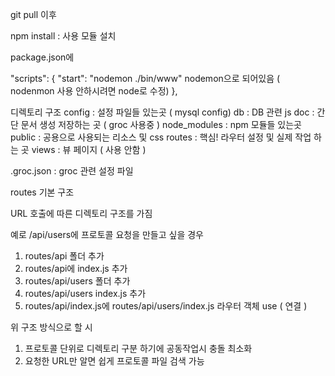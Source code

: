 git pull 이후

npm install  : 사용 모듈 설치

package.json에

"scripts": {
    "start": "nodemon ./bin/www"  nodemon으로 되어있음 ( nodenmon 사용 안하시려면 node로 수정)
  },

디렉토리 구조
config : 설정 파일들 있는곳 ( mysql config)
db : DB 관련 js
doc : 간단 문서 생성 저장하는 곳 ( groc 사용중 )
node_modules : npm 모듈들 있는곳
public : 공용으로 사용되는 리소스 및 css 
routes : 핵심! 라우터 설정 및 실제 작업 하는 곳
views : 뷰 페이지 ( 사용 안함 )

.groc.json : groc 관련 설정 파일


routes 기본 구조

URL 호출에 따른 디렉토리 구조를 가짐

예로 /api/users에 프로토콜 요청을 만들고 싶을 경우

1) routes/api 폴더 추가
2) routes/api에 index.js 추가 
3) routes/api/users 폴더 추가
4) routes/api/users index.js 추가
5) routes/api/index.js에 routes/api/users/index.js 라우터 객체 use ( 연결 )

위 구조 방식으로 할 시

1) 프로토콜 단위로 디렉토리 구분 하기에 공동작업시 충돌 최소화
2) 요청한 URL만 알면 쉽게 프로토콜 파일 검색 가능